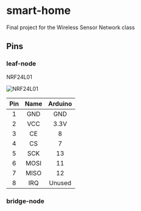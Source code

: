 # smart-home
Final project for the Wireless Sensor Network class

## Pins

### leaf-node

NRF24L01

![NRF24L01](doc/images/nrf24l01_pins.png)

| Pin |   Name   |  Arduino  |
|:---:|:--------:|:---------:|
|  1  |   GND    |    GND    |
|  2  |   VCC    |    3.3V   |
|  3  |   CE     |     8     |
|  4  |   CS     |     7     |
|  5  |   SCK    |    13     |
|  6  |   MOSI   |    11     |
|  7  |   MISO   |    12     |
|  8  |   IRQ    |   Unused  |

### bridge-node
